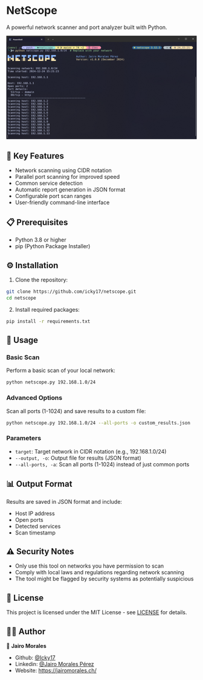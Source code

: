 # NetScope

A powerful network scanner and port analyzer built with Python.

![Feature Image](.github/assets/example.png)

## 🌟 Key Features

- Network scanning using CIDR notation
- Parallel port scanning for improved speed
- Common service detection
- Automatic report generation in JSON format
- Configurable port scan ranges
- User-friendly command-line interface

## 📋 Prerequisites

- Python 3.8 or higher
- pip (Python Package Installer)

## ⚙️ Installation

1. Clone the repository:
```bash
git clone https://github.com/icky17/netscope.git
cd netscope
```

2. Install required packages:
```bash
pip install -r requirements.txt
```

## 🚀 Usage

### Basic Scan
Perform a basic scan of your local network:
```bash
python netscope.py 192.168.1.0/24
```

### Advanced Options
Scan all ports (1-1024) and save results to a custom file:
```bash
python netscope.py 192.168.1.0/24 --all-ports -o custom_results.json
```

### Parameters
- `target`: Target network in CIDR notation (e.g., 192.168.1.0/24)
- `--output, -o`: Output file for results (JSON format)
- `--all-ports, -a`: Scan all ports (1-1024) instead of just common ports

## 📊 Output Format

Results are saved in JSON format and include:
- Host IP address
- Open ports
- Detected services
- Scan timestamp

## ⚠️ Security Notes

- Only use this tool on networks you have permission to scan
- Comply with local laws and regulations regarding network scanning
- The tool might be flagged by security systems as potentially suspicious

## 📝 License

This project is licensed under the MIT License - see [LICENSE](LICENSE) for details.

## 👨‍💻 Author

👤 **Jairo Morales**

- Github: [@Icky17](https://github.com/Icky17)
- Linkedin: [@Jairo Morales Pérez](https://www.linkedin.com/in/jairo-morales-p%C3%A9rez-67949b216/)
- Website: https://jairomorales.ch/